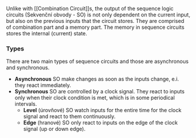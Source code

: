 Unlike with [[Combination Circuit]]s, the output of the sequence logic circuits (Sekvenční obvody - SO) is not only dependent on the current input, but also on the previous inputs that the circuit stores. They are comprised of combination part and a memory part. The memory in sequence circuits stores the internal (current) state.

### Types
There are two main types of sequence circuits and those are asynchronous and synchronous.
- **Asynchronous** SO make changes as soon as the inputs change, e.i. they react immediately.
- **Synchronous** SO are controlled by a clock signal. They react to inputs only when their clock condition is met, which is in some periodical intervals.
	- **Level** (úrovňové) SO watch inputs for the entire time for the clock signal and react to them continuously.
	- **Edge** (hranové) SO only react to inputs on the edge of the clock signal (up or down edge).
